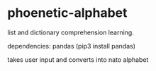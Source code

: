 # phoenetic-alphabet

list and dictionary comprehension learning.

dependencies:  pandas (pip3 install pandas)

takes user input and converts into nato alphabet
